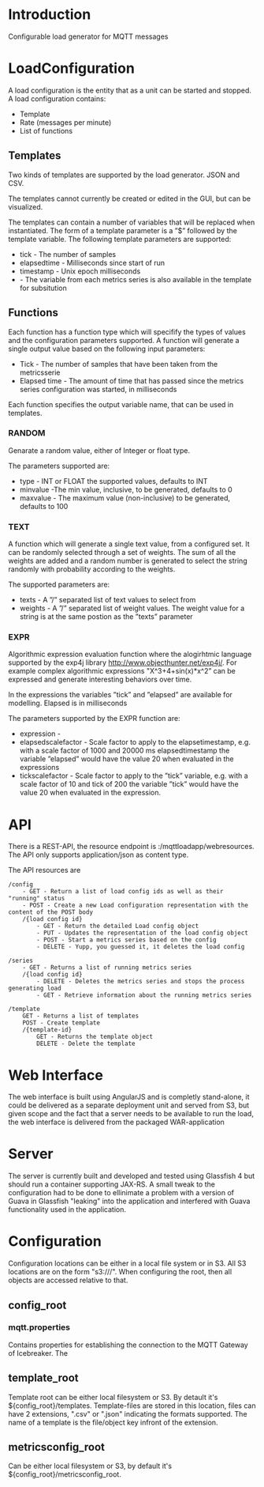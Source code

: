 # Introduction
Configurable load generator for MQTT messages

# LoadConfiguration
A load configuration is the entity that as a unit can be started and stopped. A load configuration contains:
- Template
- Rate (messages per minute)
- List of functions

## Templates
Two kinds of templates are supported by the load generator. JSON and CSV.

The templates cannot currently be created or edited in the GUI, but can be visualized.

The templates can contain a number of variables that will be replaced when instantiated. The form of a template parameter is a ”$” followed by the template variable. The following template parameters are supported:
* tick - The number of samples
* elapsedtime - Milliseconds since start of run
* timestamp - Unix epoch milliseconds
* <variables from metrics series> - The variable from each metrics series is also available in the template for subsitution

## Functions
Each function has a function type which will specifify the types of values and the configuration parameters supported. A function will generate a single output value based on the following input parameters:
* Tick - The number of samples that have been taken from the metricsserie
* Elapsed time - The amount of time that has passed since the metrics series configuration was started, in milliseconds

Each function specifies the output variable name, that can be used in templates.

### RANDOM
Genarate a random value, either of Integer or float type.

The parameters supported are:
* type - INT or FLOAT the supported values, defaults to INT
* minvalue -The min value, inclusive, to be generated, defaults to 0
* maxvalue - The maximum value (non-inclusive) to be generated, defaults to 100

### TEXT
A function which will generate a single text value, from a configured set. It can be randomly selected through a set of weights. The sum of all the weights are added and a random number is generated to select the string randomly with probability according to the weights.

The supported parameters are:
* texts - A ”/” separated list of text values to select from
* weights - A ”/” separated list of weight values. The weight value for a string is at the same postion as the ”texts” parameter

### EXPR
Algorithmic expression evaluation function where the alogirhtmic language supported by the exp4j library http://www.objecthunter.net/exp4j/. For example complex algorithmic expressions "X^3+4+sin(x)*x^2” can be expressed and generate interesting behaviors over time.

In the expressions the variables ”tick” and ”elapsed” are available for modelling. Elapsed is in milliseconds

The parameters supported by the EXPR function are:
- expression -
- elapsedscalefactor - Scale factor to apply to the elapsetimestamp, e.g. with a scale factor of 1000 and 20000 ms elapsedtimestamp the variable ”elapsed” would have the value 20 when evaluated in the expressions
- tickscalefactor - Scale factor to apply to the ”tick” variable, e.g. with a scale factor of 10 and tick of 200 the variable ”tick” would have the value 20 when evaluated in the expression.

# API
There is a REST-API, the resource endpoint is <host>:<port>/mqttloadapp/webresources. The API only supports application/json as content type.

The API resources are
````
/config
	- GET - Return a list of load config ids as well as their "running" status
	- POST - Create a new Load configuration representation with the content of the POST body
	/{load config id}
		- GET - Return the detailed Load config object
		- PUT - Updates the representation of the load config object
		- POST - Start a metrics series based on the config
		- DELETE - Yupp, you guessed it, it deletes the load config

/series
	- GET - Returns a list of running metrics series
	/{load config id}
		- DELETE - Deletes the metrics series and stops the process generating load
		- GET - Retrieve information about the running metrics series

/template
	GET - Returns a list of templates
	POST - Create template
	/{template-id}
		GET - Returns the template object
		DELETE - Delete the template
````		

# Web Interface
The web interface is built using AngularJS and is completly stand-alone, it could be delivered as a separate deployment unit and served from S3, but given scope and the fact that a server needs to be available to run the load, the web interface is delivered from the packaged WAR-application

# Server
The server is currently built and developed and tested using Glassfish 4 but should run a container supporting JAX-RS. A small tweak to the configuration had to be done to ellinimate a problem with a version of Guava in Glassfish "leaking" into the application and interfered with Guava functionality used in the application.

# Configuration
Configuration locations can be either in a local file system or in S3. All S3 locations are on the form "s3://<bucket>/<key>". When configuring the root, then all objects are accessed relative to that.

## config_root

### mqtt.properties
Contains properties for establishing the connection to the MQTT Gateway of Icebreaker.
The

## template_root
Template root can be either local filesystem or S3. By detault it's ${config_root}/templates.
Template-files are stored in this location, files can have 2 extensions, ".csv" or ".json" indicating the formats supported.
The name of a template is the file/object key infront of the extension.

## metricsconfig_root
Can be either local filesystem or S3, by default it's ${config_root}/metricsconfig_root.
